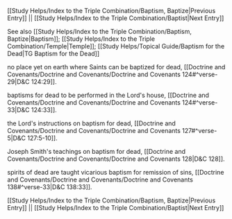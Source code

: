 [[Study Helps/Index to the Triple Combination/Baptism, Baptize|Previous Entry]]  ||  [[Study Helps/Index to the Triple Combination/Baptist|Next Entry]]

 See also [[Study Helps/Index to the Triple Combination/Baptism, Baptize|Baptism]]; [[Study Helps/Index to the Triple Combination/Temple|Temple]]; [[Study Helps/Topical Guide/Baptism for the Dead|TG Baptism for the Dead]]

 no place yet on earth where Saints can be baptized for dead, [[Doctrine and Covenants/Doctrine and Covenants/Doctrine and Covenants 124#^verse-29|D&C 124:29]].

 baptisms for dead to be performed in the Lord's house, [[Doctrine and Covenants/Doctrine and Covenants/Doctrine and Covenants 124#^verse-33|D&C 124:33]].

 the Lord's instructions on baptism for dead, [[Doctrine and Covenants/Doctrine and Covenants/Doctrine and Covenants 127#^verse-5|D&C 127:5-10]].

 Joseph Smith's teachings on baptism for dead, [[Doctrine and Covenants/Doctrine and Covenants/Doctrine and Covenants 128|D&C 128]].

 spirits of dead are taught vicarious baptism for remission of sins, [[Doctrine and Covenants/Doctrine and Covenants/Doctrine and Covenants 138#^verse-33|D&C 138:33]].

[[Study Helps/Index to the Triple Combination/Baptism, Baptize|Previous Entry]]  ||  [[Study Helps/Index to the Triple Combination/Baptist|Next Entry]]